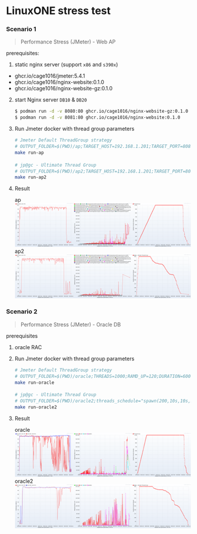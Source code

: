 # LinuxONE stress test

### Scenario 1

> Performance Stress (JMeter) - Web AP

prerequisites:
1. static nginx server (support `x86` and `s390x`)
  - ghcr.io/cage1016/jmeter:5.4.1
  - ghcr.io/cage1016/nginx-website:0.1.0
  - ghcr.io/cage1016/nginx-website-gz:0.1.0

2. start Nginx server `DB10` & `DB20`
    ```bash
    $ podman run -d -v 8080:80 ghcr.io/cage1016/nginx-website-gz:0.1.0
    $ podman run -d -v 8081:80 ghcr.io/cage1016/nginx-website:0.1.0
    ```

3. Run Jmeter docker with thread group parameters
    ```bash
    # Jmeter Default ThreadGroup strategy
    # OUTPUT_FOLDER=$(PWD)/ap;TARGET_HOST=192.168.1.201;TARGET_PORT=8080;ENV_THREADS=1;ENV_RAMD_UP=1;ENV_DURATION=1
    make run-ap

    # jp@gc - Ultimate Thread Group
    # OUTPUT_FOLDER=$(PWD)/ap2;TARGET_HOST=192.168.1.201;TARGET_PORT=8080;threads_schedule="spawn(200,10s,10s,50s,10s) spawn(300,10s,10s,100s,30s) spawn(400,10s,10s,150s,30s)"
    make run-ap2
    ```
4. Result

    ap
    ![ap](screenshot/ap.png)
    ap2
    ![ap2](screenshot/ap2.png)

### Scenario 2

> Performance Stress (JMeter) - Oracle DB

prerequisites
1. oracle RAC
1. Run Jmeter docker with thread group parameters
    ```bash
    # Jmeter Default ThreadGroup strategy
    # OUTPUT_FOLDER=$(PWD)/oracle;THREADS=1000;RAMD_UP=120;DURATION=600
    make run-oracle

    # jp@gc - Ultimate Thread Group
    # OUTPUT_FOLDER=$(PWD)/oracle2;threads_schedule="spawn(200,10s,10s,50s,10s) spawn(300,10s,10s,100s,30s) spawn(400,10s,10s,150s,30s)"
    make run-oracle2
    ```
1. Result

    oracle
    ![oracle](screenshot/oracle.png)
    oracle2
    ![oracle2](screenshot/oracle2.png)